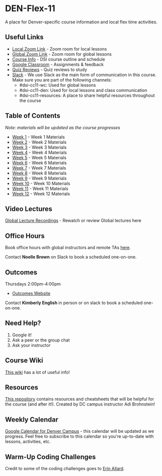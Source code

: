 # DEN-Flex-11
A place for Denver-specific course information and local flex time activities.

## Useful Links
- [Local Zoom Link](https://generalassembly.zoom.us/j/4539501986?pwd=NVZoQ2s1NXRZckVoc0RkQ2NTbCs1Zz09) - Zoom room for local lessons
- [Global Zoom Link](https://generalassembly.zoom.us/j/620270527?pwd=Tkdpc29RZ0tCdGVpUjJDVGFHd3d0Zz09) - Zoom room for global lessons
- [Course Info](https://git.generalassemb.ly/DSI-US-11/course-info) - DSI course outline and schedule
- [Google Classroom](https://classroom.google.com) - Assignments & feedback
- [Quiz Reviews](./Quiz_Reviews) - Quiz reviews to study
- [Slack](https://ga-students.slack.com) - We use Slack as the main form of communication in this course. Make sure you are part of the following channels:  
  - #dsi-cc11-wc: Used for global lessons  
  - #dsi-cc11-den: Used for local lessons and class communication  
  - #dsi-cc11-resources: A place to share helpful resources throughout the course  

## Table of Contents
*Note: materials will be updated as the course progresses*  
- [Week 1](./Week_01) - Week 1 Materials
- [Week 2](./Week_02) - Week 2 Materials
- [Week 3](./Week_03) - Week 3 Materials
- [Week 4](./Week_04) - Week 4 Materials
- [Week 5](./Week_05) - Week 5 Materials
- [Week 6](./Week_06) - Week 6 Materials
- [Week 7](./Week_07) - Week 7 Materials
- [Week 8](./Week_08) - Week 8 Materials
- [Week 9](./Week_09) - Week 9 Materials
- [Week 10](./Week_10) - Week 10 Materials
- [Week 11](./Week_11) - Week 11 Materials
- [Week 12](./Week_12) - Week 12 Materials

## Video Lectures
[Global Lecture Recordings](https://git.generalassemb.ly/DSI-US-11/course-info/blob/master/recordings.md) - Rewatch or review Global lectures here

## Office Hours
Book office hours with global instructors and remote TAs [here](https://git.generalassemb.ly/DSI-US-11/course-info/wiki/Office-Hours).

Contact **Noelle Brown** on Slack to book a scheduled one-on-one.  

## Outcomes
Thursdays 2:00pm-4:00pm
- [Outcomes Website](https://sites.google.com/generalassemb.ly/gadenveroutcomes/home)

Contact **Kimberly English** in person or on slack to book a scheduled one-on-one.

## Need Help?
1. Google it!
2. Ask a peer or the group chat
3. Ask your instructor

## Course Wiki
[This wiki](https://git.generalassemb.ly/DSI-US-11/course-info/wiki) has a lot of useful info! 

## Resources
[This repository](https://git.generalassemb.ly/AdiBro/Resources) contains resources and cheatsheets that will be helpful for the course (and after it!). Created by DC campus instructor Adi Brohnstein!

## Weekly Calendar
[Google Calendar for Denver Campus](https://calendar.google.com/calendar/b/4?cid=Z2VuZXJhbGFzc2VtYi5seV84NmIyNzlpYW5zNmNwazFlZWJyNWVzMGdkY0Bncm91cC5jYWxlbmRhci5nb29nbGUuY29t) - this calendar will be updated as we progress. Feel free to subscribe to this calendar so you're up-to-date with lessons, activities, etc.

## Warm-Up Coding Challenges
Credit to some of the coding challenges goes to [Erin Allard](https://github.com/allardbrain).
